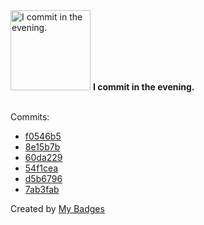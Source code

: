 <img src="https://my-badges.github.io/my-badges/evening-commits.png" alt="I commit in the evening." title="I commit in the evening." width="128">
<strong>I commit in the evening.</strong>
<br><br>

Commits:

- <a href="https://github.com/Automattic/wordpress-activitypub/commit/f0546b5753ff015e32a5e79d80f251cc904aca0d">f0546b5</a>
- <a href="https://github.com/pfefferle/wordpress-hum/commit/8e15b7b39ed2c3edf187ae2f1377f5d3233521c9">8e15b7b</a>
- <a href="https://github.com/pfefferle/wordpress-hum/commit/60da229b4ba9eac708a24cef60ae14271346cfb1">60da229</a>
- <a href="https://github.com/pfefferle/wordpress-hum/commit/54f1cea0a1cf4930c241f49e354e66d61d06625b">54f1cea</a>
- <a href="https://github.com/pfefferle/wordpress-opengraph/commit/d5b6796817857a175f95c4884cbc8d9a6203f5f3">d5b6796</a>
- <a href="https://github.com/pfefferle/wordpress-opengraph/commit/7ab3fabfeb789190b746f1d6d405548efff53153">7ab3fab</a>


Created by <a href="https://github.com/my-badges/my-badges">My Badges</a>